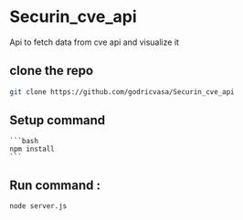 # Securin_cve_api
Api to fetch data from cve api and visualize it

## clone the repo
  ```bash
  git clone https://github.com/godricvasa/Securin_cve_api 
   ```
## Setup command
    ```bash
    npm install
    ```
## Run command : 
```bash
node server.js
```

